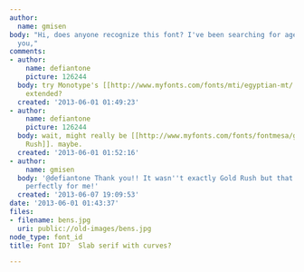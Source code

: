 ```yaml
---
author:
  name: gmisen
body: "Hi, does anyone recognize this font? I've been searching for ages!\r\n\r\nThank
  you,"
comments:
- author:
    name: defiantone
    picture: 126244
  body: try Monotype's [[http://www.myfonts.com/fonts/mti/egyptian-mt/|Egyptian]],
    extended?
  created: '2013-06-01 01:49:23'
- author:
    name: defiantone
    picture: 126244
  body: wait, might really be [[http://www.myfonts.com/fonts/fontmesa/gold-rush/|Gold
    Rush]]. maybe.
  created: '2013-06-01 01:52:16'
- author:
    name: gmisen
  body: '@defiantone Thank you!! It wasn''t exactly Gold Rush but that still worked
    perfectly for me!'
  created: '2013-06-07 19:09:53'
date: '2013-06-01 01:43:37'
files:
- filename: bens.jpg
  uri: public://old-images/bens.jpg
node_type: font_id
title: Font ID?  Slab serif with curves?

---
```

